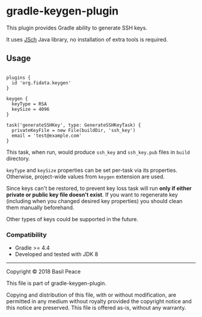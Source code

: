 gradle-keygen-plugin
====================

This plugin provides Gradle ability to generate SSH keys.

It uses [JSch](http://www.jcraft.com/jsch/) Java library,
no installation of extra tools is required.

## Usage
```

plugins {
  id 'org.fidata.keygen'
}

keygen {
  keyType = RSA
  keySize = 4096
}

task('generateSSHKey', type: GenerateSSHKeyTask) {
  privateKeyFile = new File(buildDir, 'ssh_key')
  email = 'test@example.com'
}
```

This task, when run, would produce `ssh_key` and `ssh_key.pub` files
in `build` directory.

`keyType` and `keySize` properties can be set per-task via its properties.
Otherwise, project-wide values from `keygen` extension are used.

Since keys can't be restored, to prevent key loss task will run
**only if either private or public key file doesn't exist**.
If you want to regenerate key (including when you changed desired key
properties) you should clean them manually beforehand.

Other types of keys could be supported in the future.

### Compatibility

*   Gradle >= 4.4
*   Developed and tested with JDK 8


------------------------------------------------------------------------
Copyright © 2018  Basil Peace

This file is part of gradle-keygen-plugin.

Copying and distribution of this file, with or without modification,
are permitted in any medium without royalty provided the copyright
notice and this notice are preserved.  This file is offered as-is,
without any warranty.

